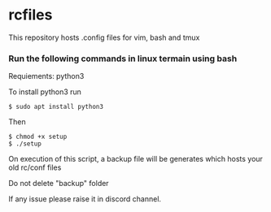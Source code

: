 # rcfiles
This repository hosts .config files for vim, bash and tmux

### Run the following commands in linux termain using bash

Requiements: python3

To install python3 run
```
$ sudo apt install python3
```
Then 
```
$ chmod +x setup
$ ./setup
```

On execution of this script, a backup file will be generates which hosts your old rc/conf files

Do not delete "backup" folder

If any issue please raise it in discord channel.
